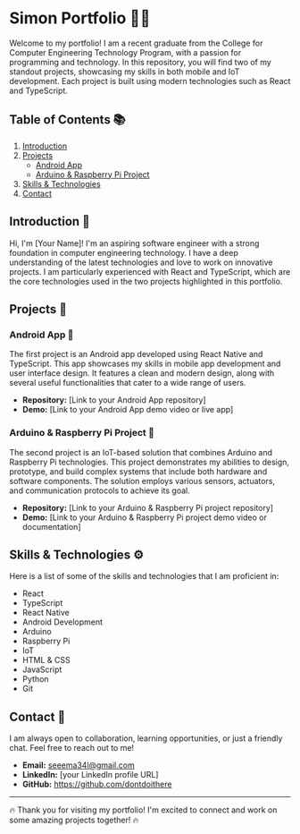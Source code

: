 # Simon  Portfolio 👨‍💻 

Welcome to my portfolio! I am a recent graduate from the College for Computer Engineering Technology Program, with a passion for programming and technology. In this repository, you will find two of my standout projects, showcasing my skills in both mobile and IoT development. Each project is built using modern technologies such as React and TypeScript. 

## Table of Contents 📚

1. [Introduction](#introduction)
2. [Projects](#projects)
   - [Android App](#android-app)
   - [Arduino & Raspberry Pi Project](#arduino--raspberry-pi-project)
3. [Skills & Technologies](#skills--technologies)
4. [Contact](#contact)

## Introduction 🚀

Hi, I'm [Your Name]! I'm an aspiring software engineer with a strong foundation in computer engineering technology. I have a deep understanding of the latest technologies and love to work on innovative projects. I am particularly experienced with React and TypeScript, which are the core technologies used in the two projects highlighted in this portfolio.

## Projects 💼

### Android App 📱

The first project is an Android app developed using React Native and TypeScript. This app showcases my skills in mobile app development and user interface design. It features a clean and modern design, along with several useful functionalities that cater to a wide range of users.

* **Repository:** [Link to your Android App repository]
* **Demo:** [Link to your Android App demo video or live app]

### Arduino & Raspberry Pi Project 🤖

The second project is an IoT-based solution that combines Arduino and Raspberry Pi technologies. This project demonstrates my abilities to design, prototype, and build complex systems that include both hardware and software components. The solution employs various sensors, actuators, and communication protocols to achieve its goal.

* **Repository:** [Link to your Arduino & Raspberry Pi project repository]
* **Demo:** [Link to your Arduino & Raspberry Pi project demo video or documentation]

## Skills & Technologies ⚙️

Here is a list of some of the skills and technologies that I am proficient in:

* React
* TypeScript
* React Native
* Android Development
* Arduino
* Raspberry Pi
* IoT
* HTML & CSS
* JavaScript
* Python
* Git

## Contact 📧

I am always open to collaboration, learning opportunities, or just a friendly chat. Feel free to reach out to me!

* **Email:** seeema34l@gmail.com
* **LinkedIn:** [your LinkedIn profile URL]
* **GitHub:** https://github.com/dontdoithere

---

🔥 Thank you for visiting my portfolio! I'm excited to connect and work on some amazing projects together! 🔥
